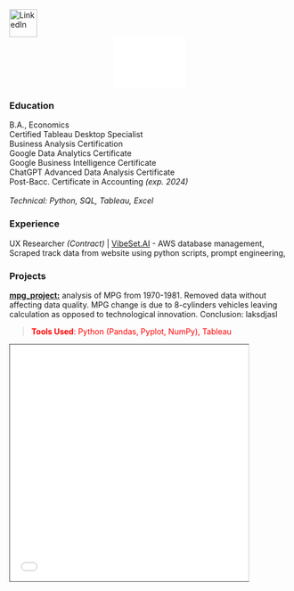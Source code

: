 <a href="https://www.linkedin.com/in/jfryyao">
    <img src="https://content.linkedin.com/content/dam/me/business/en-us/amp/brand-site/v2/bg/LI-Bug.svg.original.svg" width="50" height="50" alt="LinkedIn"> </a>

<div style="display: flex; justify-content: center; align-items: center;">
    <iframe src="D3 Bar Chart.html" width="130" height="90" style="border: 0px solid white;"></iframe>
</div>

### Education
B.A., Economics  
Certified Tableau Desktop Specialist  
Business Analysis Certification  
Google Data Analytics Certificate  
Google Business Intelligence Certificate  
ChatGPT Advanced Data Analysis Certificate  
Post-Bacc. Certificate in Accounting *(exp. 2024)*  
<br>
*Technical: Python, SQL, Tableau, Excel*

### Experience
UX Researcher *(Contract)* | [VibeSet.AI](https://www.vibeset.ai) - AWS database management, Scraped track data from website using python scripts, prompt engineering,<br>


### Projects

**[mpg_project:](https://github.com/jeyao1/jeffyao_portfolio/blob/main/mpg_project.ipynb)** analysis of MPG from 1970-1981. Removed data without affecting data quality. MPG change is due to 8-cylinders vehicles leaving calculation as opposed to technological innovation. Conclusion: laksdjasl

> <span style="color:red">**Tools Used**: Python (Pandas, Pyplot, NumPy), Tableau </span> 

>
<iframe src="mpg_project.html" width="100%" height="500" allowfullscreen scrolling="yes" style="border: 1px solid black; transform: scale(0.85); transform-origin: top left;"></iframe>




